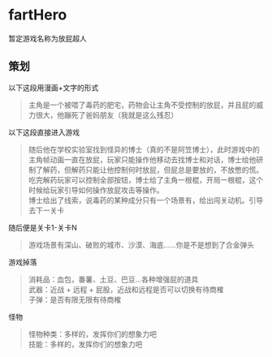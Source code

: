 # fartHero
暂定游戏名称为放屁超人

## 策划  

以下这段用漫画+文字的形式  
>主角是一个被喂了毒药的肥宅，药物会让主角不受控制的放屁，并且屁的威力很大，他蹦死了爸妈朋友（我就是这么残忍） 

以下这段直接进入游戏  
>随后他在学校实验室找到怪异的博士（真的不是阿笠博士），此时游戏中的主角帧动画一直在放屁，玩家只能操作他移动去找博士和对话，博士给他研制了解药，但解药只能让他控制何时放屁，但屁总是要放的，不放憋的慌。  
吃完解药玩家可以控制全部按钮，博士给了主角一根棍，开局一根棍，这个时候给玩家引导如何操作放屁攻击等操作。  
博士给出了线索，说毒药的某种成分只有一个场景有，给出闯关动机。引导去下一关卡  

随后便是关卡1-关卡N  
> 游戏场景有深山、破败的城市、沙漠、海底......你是不是想到了合金弹头  

游戏掉落
> 消耗品：血包，番薯、土豆、巴豆...各种增强屁的道具  
武器：近战 + 远程 + 屁股，近战和远程是否可以切换有待商榷  
子弹：是否有限无限有待商榷  

怪物  
> 怪物种类：多样的，发挥你们的想象力吧  
技能：多样的，发挥你们的想象力吧  